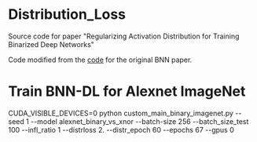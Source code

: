 # Distribution_Loss
Source code for paper "Regularizing Activation Distribution for Training Binarized Deep Networks"

Code modified from the [code](https://github.com/itayhubara/BinaryNet.pytorch) for the original BNN paper.

# Train BNN-DL for Alexnet ImageNet
CUDA_VISIBLE_DEVICES=0 python custom_main_binary_imagenet.py --seed 1 --model alexnet_binary_vs_xnor --batch-size 256 --batch_size_test 100 --infl_ratio 1 --distrloss 2. --distr_epoch 60 --epochs 67 --gpus 0 
